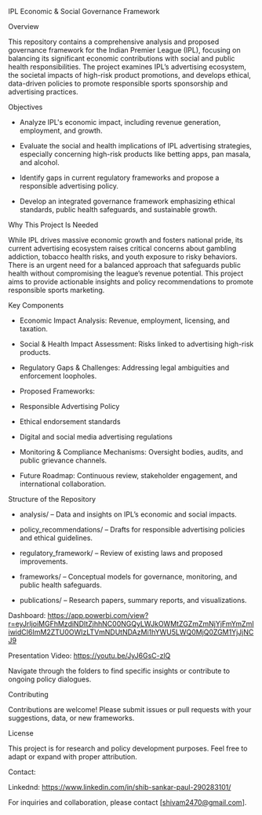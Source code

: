 IPL Economic & Social Governance Framework

Overview

This repository contains a comprehensive analysis and proposed governance framework for the Indian Premier League (IPL), focusing on balancing its significant economic contributions with social and public health responsibilities. The project examines IPL’s advertising ecosystem, the societal impacts of high-risk product promotions, and develops ethical, data-driven policies to promote responsible sports sponsorship and advertising practices.

Objectives

- Analyze IPL's economic impact, including revenue generation, employment, and growth.

- Evaluate the social and health implications of IPL advertising strategies, especially concerning high-risk products like betting apps, pan masala, and alcohol.

- Identify gaps in current regulatory frameworks and propose a responsible advertising policy.

- Develop an integrated governance framework emphasizing ethical standards, public health safeguards, and sustainable growth.

Why This Project Is Needed

While IPL drives massive economic growth and fosters national pride, its current advertising ecosystem raises critical concerns about gambling addiction, tobacco health risks, and youth exposure to risky behaviors. There is an urgent need for a balanced approach that safeguards public health without compromising the league’s revenue potential. This project aims to provide actionable insights and policy recommendations to promote responsible sports marketing.

Key Components

- Economic Impact Analysis: Revenue, employment, licensing, and taxation.

- Social & Health Impact Assessment: Risks linked to advertising high-risk products.

- Regulatory Gaps & Challenges: Addressing legal ambiguities and enforcement loopholes.

- Proposed Frameworks:

- Responsible Advertising Policy

- Ethical endorsement standards

- Digital and social media advertising regulations

- Monitoring & Compliance Mechanisms: Oversight bodies, audits, and public grievance channels.

- Future Roadmap: Continuous review, stakeholder engagement, and international collaboration.

Structure of the Repository

- analysis/ – Data and insights on IPL’s economic and social impacts.

- policy_recommendations/ – Drafts for responsible advertising policies and ethical guidelines.

- regulatory_framework/ – Review of existing laws and proposed improvements.

- frameworks/ – Conceptual models for governance, monitoring, and public health safeguards.

- publications/ – Research papers, summary reports, and visualizations.


Dashboard: https://app.powerbi.com/view?r=eyJrIjoiMGFhMzdiNDItZjhhNC00NGQyLWJkOWMtZGZmZmNjYjFmYmZmIiwidCI6ImM2ZTU0OWIzLTVmNDUtNDAzMi1hYWU5LWQ0MjQ0ZGM1YjJjNCJ9

Presentation Video: https://youtu.be/JyJ6GsC-zlQ

Navigate through the folders to find specific insights or contribute to ongoing policy dialogues.

Contributing

Contributions are welcome! Please submit issues or pull requests with your suggestions, data, or new frameworks.

License

This project is for research and policy development purposes. Feel free to adapt or expand with proper attribution.

Contact:

Linkednd: https://www.linkedin.com/in/shib-sankar-paul-290283101/

For inquiries and collaboration, please contact [shivam2470@gmail.com].
